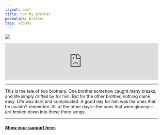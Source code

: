```yaml
---
layout: post
title: For My Brother
permalink: brother
tags: albums
---
```


![][image-1]

<iframe style="border: 0; width: 100%; height: 120px;" src="https://bandcamp.com/EmbeddedPlayer/album=1465786599/size=large/bgcol=ffffff/linkcol=63b2cc/tracklist=false/artwork=none/transparent=true/" seamless><a href="http://nashp.bandcamp.com/album/for-my-brother">For My Brother by nashp</a></iframe>

---- 

This is the tale of two brothers. One brother somehow caught many breaks, and life simply drifted by for him. But for the other brother, nothing came easy. Life was dark and complicated. A good day for him was the ones that he couldn't remember. All of the other days—the ones that were gloomy—are broken down into these three songs.

---- 

#### [Show your support here][1].

[1]:	money

[image-1]:	https://i.imgur.com/2VaxEn9.jpg
